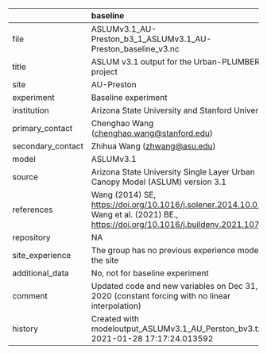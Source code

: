 |                   | baseline                                                                                                                              |
|:------------------|:--------------------------------------------------------------------------------------------------------------------------------------|
| file              | ASLUMv3.1_AU-Preston_b3_1_ASLUMv3.1_AU-Preston_baseline_v3.nc                                                                         |
| title             | ASLUM v3.1 output for the Urban-PLUMBER project                                                                                       |
| site              | AU-Preston                                                                                                                            |
| experiment        | Baseline experiment                                                                                                                   |
| institution       | Arizona State University and Stanford University                                                                                      |
| primary_contact   | Chenghao Wang (chenghao.wang@stanford.edu)                                                                                            |
| secondary_contact | Zhihua Wang (zhwang@asu.edu)                                                                                                          |
| model             | ASLUMv3.1                                                                                                                             |
| source            | Arizona State University Single Layer Urban Canopy Model (ASLUM) version 3.1                                                          |
| references        | Wang (2014) SE, https://doi.org/10.1016/j.solener.2014.10.012; Wang et al. (2021) BE., https://doi.org/10.1016/j.buildenv.2021.107593 |
| repository        | NA                                                                                                                                    |
| site_experience   | The group has no previous experience modelling the site                                                                               |
| additional_data   | No, not for baseline experiment                                                                                                       |
| comment           | Updated code and new variables on Dec 31, 2020 (constant forcing with no linear interpolation)                                        |
| history           | Created with modeloutput_ASLUMv3.1_AU_Perston_bv3.txt at 2021-01-28 17:17:24.013592                                                   |
